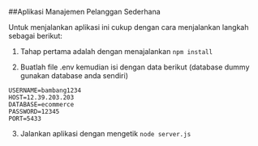 ##Aplikasi Manajemen Pelanggan Sederhana

Untuk menjalankan aplikasi ini cukup dengan cara menjalankan langkah sebagai berikut:


1. Tahap pertama adalah dengan menajalankan ``` npm install ```

2. Buatlah file .env kemudian isi dengan data berikut (database dummy gunakan database anda sendiri)

```
USERNAME=bambang1234
HOST=12.39.203.203
DATABASE=ecommerce
PASSWORD=12345
PORT=5433

```

3. Jalankan aplikasi dengan mengetik ``` node server.js ```